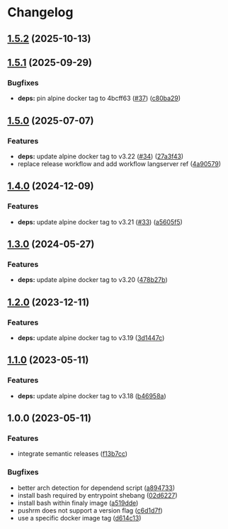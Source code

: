 # Changelog

## [1.5.2](https://github.com/actionhippie/pushrm/compare/v1.5.1...v1.5.2) (2025-10-13)

## [1.5.1](https://github.com/actionhippie/pushrm/compare/v1.5.0...v1.5.1) (2025-09-29)


### Bugfixes

* **deps:** pin alpine docker tag to 4bcff63 ([#37](https://github.com/actionhippie/pushrm/issues/37)) ([c80ba29](https://github.com/actionhippie/pushrm/commit/c80ba293e90bbd4b363989b79846e77d6de8bea1))

## [1.5.0](https://github.com/actionhippie/pushrm/compare/v1.4.0...v1.5.0) (2025-07-07)


### Features

* **deps:** update alpine docker tag to v3.22 ([#34](https://github.com/actionhippie/pushrm/issues/34)) ([27a3f43](https://github.com/actionhippie/pushrm/commit/27a3f434291a71edee02561fd145f08514510437))
* replace release workflow and add workflow langserver ref ([4a90579](https://github.com/actionhippie/pushrm/commit/4a90579ba8af06bc30825f8637414215b7b15754))

## [1.4.0](https://github.com/actionhippie/pushrm/compare/v1.3.0...v1.4.0) (2024-12-09)


### Features

* **deps:** update alpine docker tag to v3.21 ([#33](https://github.com/actionhippie/pushrm/issues/33)) ([a5605f5](https://github.com/actionhippie/pushrm/commit/a5605f58f337a936a4d115c9ed065987921c846b))

## [1.3.0](https://github.com/actionhippie/pushrm/compare/v1.2.0...v1.3.0) (2024-05-27)


### Features

* **deps:** update alpine docker tag to v3.20 ([478b27b](https://github.com/actionhippie/pushrm/commit/478b27bcad9d1f0c9dcb9670677e45cced640c05))

## [1.2.0](https://github.com/actionhippie/pushrm/compare/v1.1.0...v1.2.0) (2023-12-11)


### Features

* **deps:** update alpine docker tag to v3.19 ([3d1447c](https://github.com/actionhippie/pushrm/commit/3d1447c22a42828abdb32216564fa4bbd98dab78))

## [1.1.0](https://github.com/actionhippie/pushrm/compare/v1.0.0...v1.1.0) (2023-05-11)


### Features

* **deps:** update alpine docker tag to v3.18 ([b46958a](https://github.com/actionhippie/pushrm/commit/b46958ab4049bf170b0fac8f8baf4a750aaae203))

## 1.0.0 (2023-05-11)


### Features

* integrate semantic releases ([f13b7cc](https://github.com/actionhippie/pushrm/commit/f13b7ccfceff27118a7315be0ce0d3fd69970eb7))


### Bugfixes

* better arch detection for dependend script ([a894733](https://github.com/actionhippie/pushrm/commit/a89473321bdd59073c912ff1b8f6332bfa37359e))
* install bash required by entrypoint shebang ([02d6227](https://github.com/actionhippie/pushrm/commit/02d622765303301be25819064c4f4ad4ad870933))
* install bash within finaly image ([a519dde](https://github.com/actionhippie/pushrm/commit/a519ddeaa7ac9d83ec42feaeea7bde67d27d316e))
* pushrm does not support a version flag ([c6d1d7f](https://github.com/actionhippie/pushrm/commit/c6d1d7fe76f8b08be2d2488bb89e2ffeb5d91d42))
* use a specific docker image tag ([d614c13](https://github.com/actionhippie/pushrm/commit/d614c1392f688904359122b35c4b6ffc74573c46))
